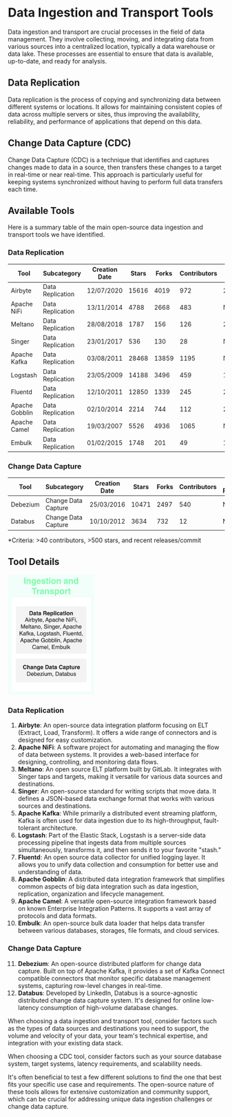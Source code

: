 # Data Ingestion and Transport Tools

Data ingestion and transport are crucial processes in the field of data management. They involve collecting, moving, and integrating data from various sources into a centralized location, typically a data warehouse or data lake. These processes are essential to ensure that data is available, up-to-date, and ready for analysis.

## Data Replication

Data replication is the process of copying and synchronizing data between different systems or locations. It allows for maintaining consistent copies of data across multiple servers or sites, thus improving the availability, reliability, and performance of applications that depend on this data.

## Change Data Capture (CDC)

Change Data Capture (CDC) is a technique that identifies and captures changes made to data in a source, then transfers these changes to a target in real-time or near real-time. This approach is particularly useful for keeping systems synchronized without having to perform full data transfers each time.

## Available Tools

Here is a summary table of the main open-source data ingestion and transport tools we have identified.

### Data Replication

| Tool | Subcategory | Creation Date | Stars | Forks | Contributors | Last Release | Latest Commit | Meets Criteria* | Link |
|------|-------------|---------------|-------|-------|--------------|--------------|---------------|-----------------|------|
| Airbyte | Data Replication | 12/07/2020 | 15616 | 4019 | 972 | 24/09/2024 | 25/09/2024 | Yes | https://github.com/airbytehq/airbyte |
| Apache NiFi | Data Replication | 13/11/2014 | 4788 | 2668 | 483 | N/A | 26/09/2024 | Yes | https://github.com/apache/nifi |
| Meltano | Data Replication | 28/08/2018 | 1787 | 156 | 126 | 25/09/2024 | 25/09/2024 | Yes | https://github.com/meltano/meltano |
| Singer | Data Replication | 23/01/2017 | 536 | 130 | 28 | N/A | 03/09/2024 | Yes (all tap) | https://github.com/singer-io/singer-python |
| Apache Kafka | Data Replication | 03/08/2011 | 28468 | 13859 | 1195 | N/A | 26/09/2024 | Yes | https://github.com/apache/kafka |
| Logstash | Data Replication | 23/05/2009 | 14188 | 3496 | 459 | 10/09/2024 | 25/09/2024 | Yes | https://github.com/elastic/logstash |
| Fluentd | Data Replication | 12/10/2011 | 12850 | 1339 | 245 | 20/08/2024 | 26/09/2024 | Yes | https://github.com/fluent/fluentd |
| Apache Gobblin | Data Replication | 02/10/2014 | 2214 | 744 | 112 | 20/07/2017 | 19/09/2024 | No | https://github.com/apache/gobblin |
| Apache Camel | Data Replication | 19/03/2007 | 5526 | 4936 | 1065 | N/A | 26/09/2024 | Yes | https://github.com/apache/camel |
| Embulk | Data Replication | 01/02/2015 | 1748 | 201 | 49 | 17/09/2024 | 24/09/2024 | Yes | https://github.com/embulk/embulk |

### Change Data Capture

| Tool | Subcategory | Creation Date | Stars | Forks | Contributors | Last Release | Latest Commit | Meets Criteria* | Link |
|------|-------------|---------------|-------|-------|--------------|--------------|---------------|-----------------|------|
| Debezium | Change Data Capture | 25/03/2016 | 10471 | 2497 | 540 | N/A | 25/09/2024 | Yes | https://github.com/debezium/debezium |
| Databus | Change Data Capture | 10/10/2012 | 3634 | 732 | 12 | N/A | 07/05/2020 | No | https://github.com/linkedin/databus |

*Criteria: >40 contributors, >500 stars, and recent releases/commit

## Tool Details

<img src="01.ingestion_and_transport.PNG" alt="Ingestion and Transport" style="width:200px;"/>

### Data Replication

1. **Airbyte**: An open-source data integration platform focusing on ELT (Extract, Load, Transform). It offers a wide range of connectors and is designed for easy customization.
2. **Apache NiFi**: A software project for automating and managing the flow of data between systems. It provides a web-based interface for designing, controlling, and monitoring data flows.
3. **Meltano**: An open source ELT platform built by GitLab. It integrates with Singer taps and targets, making it versatile for various data sources and destinations.
4. **Singer**: An open-source standard for writing scripts that move data. It defines a JSON-based data exchange format that works with various sources and destinations.
5. **Apache Kafka**: While primarily a distributed event streaming platform, Kafka is often used for data ingestion due to its high-throughput, fault-tolerant architecture.
6. **Logstash**: Part of the Elastic Stack, Logstash is a server-side data processing pipeline that ingests data from multiple sources simultaneously, transforms it, and then sends it to your favorite "stash."
7. **Fluentd**: An open source data collector for unified logging layer. It allows you to unify data collection and consumption for better use and understanding of data.
8. **Apache Gobblin**: A distributed data integration framework that simplifies common aspects of big data integration such as data ingestion, replication, organization and lifecycle management.
9. **Apache Camel**: A versatile open-source integration framework based on known Enterprise Integration Patterns. It supports a vast array of protocols and data formats.
10. **Embulk**: An open-source bulk data loader that helps data transfer between various databases, storages, file formats, and cloud services.

### Change Data Capture

11. **Debezium**: An open-source distributed platform for change data capture. Built on top of Apache Kafka, it provides a set of Kafka Connect compatible connectors that monitor specific database management systems, capturing row-level changes in real-time.
12. **Databus**: Developed by LinkedIn, Databus is a source-agnostic distributed change data capture system. It's designed for online low-latency consumption of high-volume database changes.

When choosing a data ingestion and transport tool, consider factors such as the types of data sources and destinations you need to support, the volume and velocity of your data, your team's technical expertise, and integration with your existing data stack.

When choosing a CDC tool, consider factors such as your source database system, target systems, latency requirements, and scalability needs.

It's often beneficial to test a few different solutions to find the one that best fits your specific use case and requirements. The open-source nature of these tools allows for extensive customization and community support, which can be crucial for addressing unique data ingestion challenges or change data capture.
